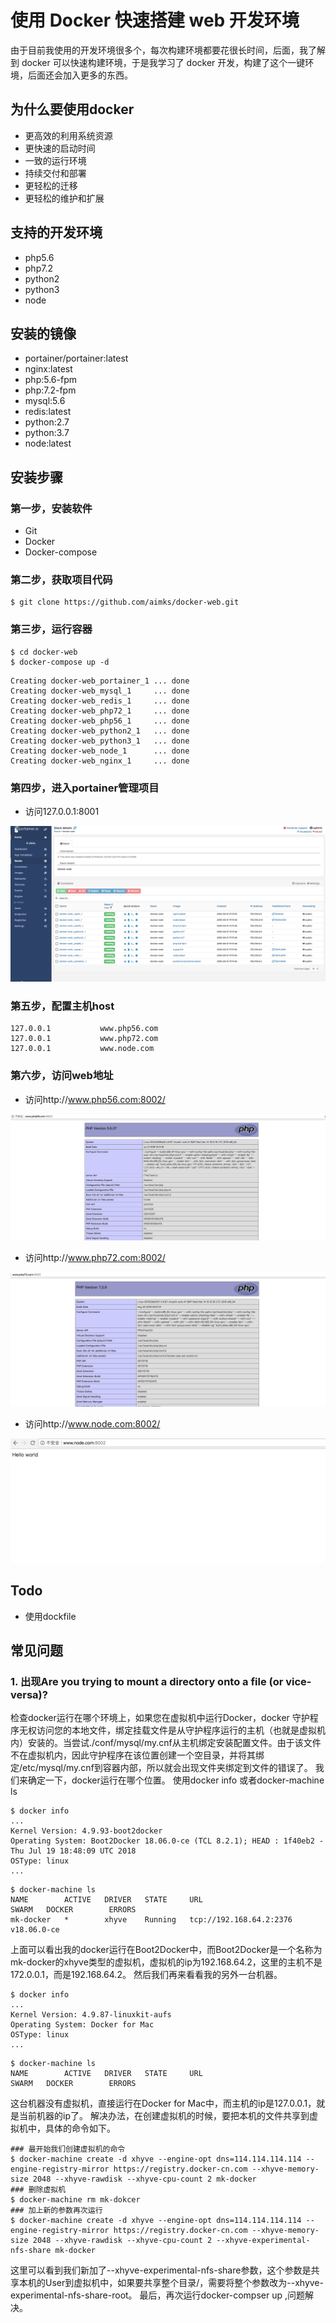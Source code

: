 # 使用 Docker 快速搭建 web 开发环境
由于目前我使用的开发环境很多个，每次构建环境都要花很长时间，后面，我了解到 docker 可以快速构建环境，于是我学习了 docker 开发，构建了这个一键环境，后面还会加入更多的东西。
## 为什么要使用docker
- 更高效的利用系统资源
- 更快速的启动时间
- 一致的运行环境
- 持续交付和部署
- 更轻松的迁移
- 更轻松的维护和扩展
## 支持的开发环境
- php5.6
- php7.2
- python2
- python3
- node
## 安装的镜像
- portainer/portainer:latest
- nginx:latest
- php:5.6-fpm
- php:7.2-fpm
- mysql:5.6
- redis:latest
- python:2.7
- python:3.7
- node:latest
## 安装步骤
### 第一步，安装软件
- Git
- Docker
- Docker-compose
### 第二步，获取项目代码

```
$ git clone https://github.com/aimks/docker-web.git
```

### 第三步，运行容器

```
$ cd docker-web
$ docker-compose up -d
```
```
Creating docker-web_portainer_1 ... done
Creating docker-web_mysql_1     ... done
Creating docker-web_redis_1     ... done
Creating docker-web_php72_1     ... done
Creating docker-web_php56_1     ... done
Creating docker-web_python2_1   ... done
Creating docker-web_python3_1   ... done
Creating docker-web_node_1      ... done
Creating docker-web_nginx_1     ... done
```
### 第四步，进入portainer管理项目
- 访问127.0.0.1:8001

![portainer](portainer.png)

### 第五步，配置主机host

```
127.0.0.1           www.php56.com
127.0.0.1           www.php72.com
127.0.0.1           www.node.com
```
### 第六步，访问web地址
- 访问http://www.php56.com:8002/

![php56](php56.png)
- 访问http://www.php72.com:8002/

![php72](php72.png)
- 访问http://www.node.com:8002/

![node](node.png)

## Todo
- 使用dockfile
## 常见问题
### 1. 出现Are you trying to mount a directory onto a file (or vice-versa)?

检查docker运行在哪个环境上，如果您在虚拟机中运行Docker，docker 守护程序无权访问您的本地文件，绑定挂载文件是从守护程序运行的主机（也就是虚拟机内）安装的。当尝试./conf/mysql/my.cnf从主机绑定安装配置文件。由于该文件不在虚拟机内，因此守护程序在该位置创建一个空目录，并将其绑定/etc/mysql/my.cnf到容器内部，所以就会出现文件夹绑定到文件的错误了。
我们来确定一下，docker运行在哪个位置。
使用docker info 或者docker-machine ls
```
$ docker info
...
Kernel Version: 4.9.93-boot2docker
Operating System: Boot2Docker 18.06.0-ce (TCL 8.2.1); HEAD : 1f40eb2 - Thu Jul 19 18:48:09 UTC 2018
OSType: linux
...
```
```
$ docker-machine ls
NAME        ACTIVE   DRIVER   STATE     URL                       SWARM   DOCKER        ERRORS
mk-docker   *        xhyve    Running   tcp://192.168.64.2:2376           v18.06.0-ce 
```
上面可以看出我的docker运行在Boot2Docker中，而Boot2Docker是一个名称为mk-docker的xhyve类型的虚拟机，虚拟机的ip为192.168.64.2，这里的主机不是172.0.0.1，而是192.168.64.2。
然后我们再来看看我的另外一台机器。
```
$ docker info
...
Kernel Version: 4.9.87-linuxkit-aufs
Operating System: Docker for Mac
OSType: linux
...
```
```
$ docker-machine ls
NAME        ACTIVE   DRIVER   STATE     URL                       SWARM   DOCKER        ERRORS
```
这台机器没有虚拟机，直接运行在Docker for Mac中，而主机的ip是127.0.0.1，就是当前机器的ip了。
解决办法，在创建虚拟机的时候，要把本机的文件共享到虚拟机中，具体的命令如下。
```
### 最开始我们创建虚拟机的命令
$ docker-machine create -d xhyve --engine-opt dns=114.114.114.114 --engine-registry-mirror https://registry.docker-cn.com --xhyve-memory-size 2048 --xhyve-rawdisk --xhyve-cpu-count 2 mk-docker
### 删除虚拟机
$ docker-machine rm mk-dokcer
### 加上新的参数再次运行
$ docker-machine create -d xhyve --engine-opt dns=114.114.114.114 --engine-registry-mirror https://registry.docker-cn.com --xhyve-memory-size 2048 --xhyve-rawdisk --xhyve-cpu-count 2 --xhyve-experimental-nfs-share mk-docker
```
这里可以看到我们新加了--xhyve-experimental-nfs-share参数，这个参数是共享本机的User到虚拟机中，如果要共享整个目录/，需要将整个参数改为--xhyve-experimental-nfs-share-root。
最后，再次运行docker-compser up ,问题解决。







